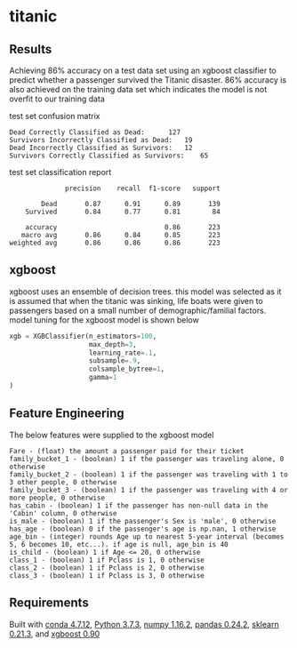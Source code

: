 # titanic

## Results
Achieving 86% accuracy on a test data set using an xgboost classifier to predict whether a passenger survived the Titanic disaster. 86% accuracy is also achieved on the training data set which indicates the model is not overfit to our training data

test set confusion matrix
```
Dead Correctly Classified as Dead:		127
Survivors Incorrectly Classified as Dead:	19
Dead Incorrectly Classified as Survivors:	12
Survivors Correctly Classified as Survivors:	65
```

test set classification report
```
              precision    recall  f1-score   support

        Dead       0.87      0.91      0.89       139
    Survived       0.84      0.77      0.81        84

    accuracy                           0.86       223
   macro avg       0.86      0.84      0.85       223
weighted avg       0.86      0.86      0.86       223
```

## xgboost
xgboost uses an ensemble of decision trees. this model was selected as it is assumed that when the titanic was sinking, life boats were given to passengers based on a small number of demographic/familial factors. model tuning for the xgboost model is shown below
``` python
xgb = XGBClassifier(n_estimators=100,
                    max_depth=3,
                    learning_rate=.1,
                    subsample=.9,
                    colsample_bytree=1,
                    gamma=1
)
```

## Feature Engineering
The below features were supplied to the xgboost model
```
Fare - (float) the amount a passenger paid for their ticket
family_bucket_1 - (boolean) 1 if the passenger was traveling alone, 0 otherwise
family_bucket_2 - (boolean) 1 if the passenger was traveling with 1 to 3 other people, 0 otherwise
family_bucket_3 - (boolean) 1 if the passenger was traveling with 4 or more people, 0 otherwise
has_cabin - (boolean) 1 if the passenger has non-null data in the 'Cabin' column, 0 otherwise
is_male - (boolean) 1 if the passenger's Sex is 'male', 0 otherwise
has_age - (boolean) 0 if the passenger's age is np.nan, 1 otherwise
age_bin - (integer) rounds Age up to nearest 5-year interval (becomes 5, 6 becomes 10, etc...). if age is null, age_bin is 40
is_child - (boolean) 1 if Age <= 20, 0 otherwise
class_1 - (boolean) 1 if Pclass is 1, 0 otherwise
class_2 - (boolean) 1 if Pclass is 2, 0 otherwise
class_3 - (boolean) 1 if Pclass is 3, 0 otherwise
```

## Requirements
Built with [conda 4.7.12](https://www.anaconda.com/distribution/), [Python 3.7.3](https://www.python.org/downloads/release/python-373/), [numpy 1.16.2](https://www.scipy.org/install.html), [pandas 0.24.2](https://pypi.org/project/pandas/0.24.2/), [sklearn 0.21.3](https://scikit-learn.org/stable/install.html), and [xgboost 0.90](https://pypi.org/project/xgboost/)
